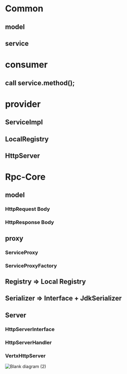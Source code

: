 # Common
## model
## service

# consumer
## call service.method();

# provider
## ServiceImpl
## LocalRegistry
## HttpServer

# Rpc-Core
## model
### HttpRequest Body
### HttpResponse Body
## proxy
### ServiceProxy
### ServiceProxyFactory
## Registry => Local Registry
## Serializer => Interface + JdkSerializer
## Server
### HttpServerInterface
### HttpServerHandler
### VertxHttpServer

![Blank diagram (2)](https://github.com/user-attachments/assets/6a93cc26-5892-436b-a743-514ccab9db7a)
